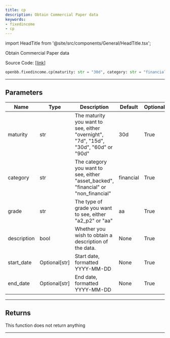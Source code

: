 ```yaml
---
title: cp
description: Obtain Commercial Paper data
keywords:
- fixedincome
- cp
---
```


import HeadTitle from '@site/src/components/General/HeadTitle.tsx';

<HeadTitle title="fixedincome.cp - Reference | OpenBB SDK Docs" />

Obtain Commercial Paper data

Source Code: [[link](https://github.com/OpenBB-finance/OpenBBTerminal/tree/main/openbb_terminal/fixedincome/fred_model.py#L908)]

```python wordwrap
openbb.fixedincome.cp(maturity: str = "30d", category: str = "financial", grade: str = "aa", start_date: Optional[str] = None, end_date: Optional[str] = None)
```

---

## Parameters

| Name | Type | Description | Default | Optional |
| ---- | ---- | ----------- | ------- | -------- |
| maturity | str | The maturity you want to see, either "overnight", "7d", "15d", "30d", "60d" or "90d" | 30d | True |
| category | str | The category you want to see, either "asset_backed", "financial" or "non_financial" | financial | True |
| grade | str | The type of grade you want to see, either "a2_p2" or "aa" | aa | True |
| description | bool | Whether you wish to obtain a description of the data. | None | True |
| start_date | Optional[str] | Start date, formatted YYYY-MM-DD | None | True |
| end_date | Optional[str] | End date, formatted YYYY-MM-DD | None | True |


---

## Returns

This function does not return anything

---

